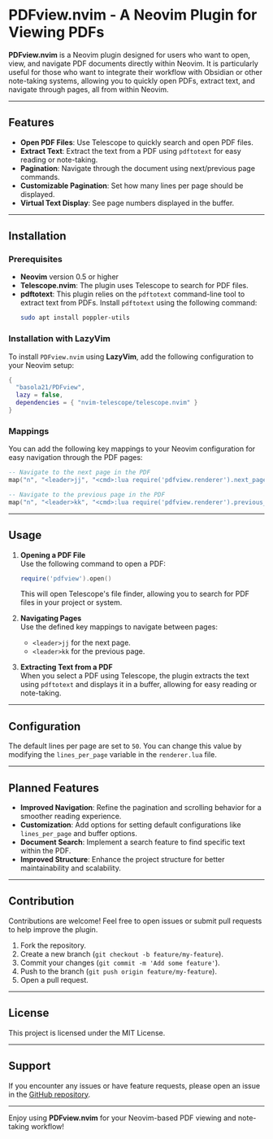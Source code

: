
# PDFview.nvim - A Neovim Plugin for Viewing PDFs

**PDFview.nvim** is a Neovim plugin designed for users who want to open, view, and navigate PDF documents directly within Neovim. It is particularly useful for those who want to integrate their workflow with Obsidian or other note-taking systems, allowing you to quickly open PDFs, extract text, and navigate through pages, all from within Neovim.

---

## Features

- **Open PDF Files**: Use Telescope to quickly search and open PDF files.
- **Extract Text**: Extract the text from a PDF using `pdftotext` for easy reading or note-taking.
- **Pagination**: Navigate through the document using next/previous page commands.
- **Customizable Pagination**: Set how many lines per page should be displayed.
- **Virtual Text Display**: See page numbers displayed in the buffer.

---

## Installation

### Prerequisites

- **Neovim** version 0.5 or higher
- **Telescope.nvim**: The plugin uses Telescope to search for PDF files.
- **pdftotext**: This plugin relies on the `pdftotext` command-line tool to extract text from PDFs. Install `pdftotext` using the following command:
  ```bash
  sudo apt install poppler-utils
  ```

### Installation with LazyVim

To install `PDFview.nvim` using **LazyVim**, add the following configuration to your Neovim setup:

```lua
{
  "basola21/PDFview",
  lazy = false,
  dependencies = { "nvim-telescope/telescope.nvim" }
}
```

### Mappings

You can add the following key mappings to your Neovim configuration for easy navigation through the PDF pages:

```lua
-- Navigate to the next page in the PDF
map("n", "<leader>jj", "<cmd>:lua require('pdfview.renderer').next_page()<CR>", { desc = "PDFview: Next page" })

-- Navigate to the previous page in the PDF
map("n", "<leader>kk", "<cmd>:lua require('pdfview.renderer').previous_page()<CR>", { desc = "PDFview: Previous page" })
```

---

## Usage

1. **Opening a PDF File**  
   Use the following command to open a PDF:
   ```lua
   require('pdfview').open()
   ```
   This will open Telescope's file finder, allowing you to search for PDF files in your project or system.

2. **Navigating Pages**  
   Use the defined key mappings to navigate between pages:
   - `<leader>jj` for the next page.
   - `<leader>kk` for the previous page.

3. **Extracting Text from a PDF**  
   When you select a PDF using Telescope, the plugin extracts the text using `pdftotext` and displays it in a buffer, allowing for easy reading or note-taking.

---

## Configuration

The default lines per page are set to `50`. You can change this value by modifying the `lines_per_page` variable in the `renderer.lua` file.

---

## Planned Features

- **Improved Navigation**: Refine the pagination and scrolling behavior for a smoother reading experience.
- **Customization**: Add options for setting default configurations like `lines_per_page` and buffer options.
- **Document Search**: Implement a search feature to find specific text within the PDF.
- **Improved Structure**: Enhance the project structure for better maintainability and scalability.

---

## Contribution

Contributions are welcome! Feel free to open issues or submit pull requests to help improve the plugin.

1. Fork the repository.
2. Create a new branch (`git checkout -b feature/my-feature`).
3. Commit your changes (`git commit -m 'Add some feature'`).
4. Push to the branch (`git push origin feature/my-feature`).
5. Open a pull request.

---

## License

This project is licensed under the MIT License.

---

## Support

If you encounter any issues or have feature requests, please open an issue in the [GitHub repository](https://github.com/basola21/PDFview).

---

Enjoy using **PDFview.nvim** for your Neovim-based PDF viewing and note-taking workflow!
